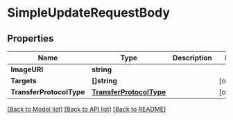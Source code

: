 # SimpleUpdateRequestBody

## Properties

Name | Type | Description | Notes
------------ | ------------- | ------------- | -------------
**ImageURI** | **string** |  | 
**Targets** | **[]string** |  | [optional] 
**TransferProtocolType** | [**TransferProtocolType**](TransferProtocolType.md) |  | [optional] 

[[Back to Model list]](../README.md#documentation-for-models) [[Back to API list]](../README.md#documentation-for-api-endpoints) [[Back to README]](../README.md)


